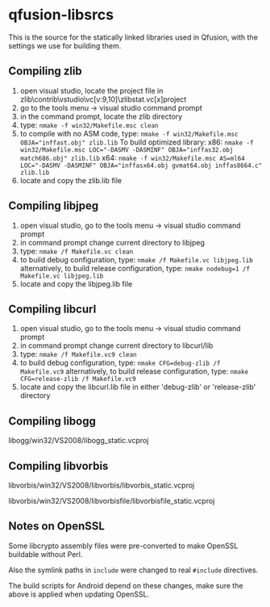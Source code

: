 # qfusion-libsrcs

This is the source for the statically linked libraries used in Qfusion, with the settings we use for building them.

## Compiling zlib
1. open visual studio, locate the project file in zlib\contrib\vstudio\vc[v:9,10]\zlibstat.vc[x]project
2. go to the tools menu -> visual studio command prompt
3. in the command prompt, locate the zlib directory
4. type:
`nmake -f win32/Makefile.msc clean`
5. to compile with no ASM code, type:
`nmake -f win32/Makefile.msc OBJA="inffast.obj" zlib.lib`
To build optimized library:
x86:
`nmake -f win32/Makefile.msc LOC="-DASMV -DASMINF" OBJA="inffas32.obj match686.obj" zlib.lib`
x64:
`nmake -f win32/Makefile.msc AS=ml64 LOC="-DASMV -DASMINF" OBJA="inffasx64.obj gvmat64.obj inffas8664.c" zlib.lib`
6. locate and copy the zlib.lib file

## Compiling libjpeg
1. open visual studio,  go to the tools menu -> visual studio command prompt
2. in command prompt change current directory to libjpeg
3. type:
`nmake /f Makefile.vc clean`
4. to build debug configuration, type:
`nmake /f Makefile.vc libjpeg.lib`
alternatively, to build release configuration, type:
`nmake nodebug=1 /f Makefile.vc libjpeg.lib`
5. locate and copy the libjpeg.lib file

## Compiling libcurl
1. open visual studio,  go to the tools menu -> visual studio command prompt
2. in command prompt change current directory to libcurl/lib
3. type:
`nmake /f Makefile.vc9 clean`
4. to build debug configuration, type:
`nmake CFG=debug-zlib /f Makefile.vc9`
alternatively, to build release configuration, type:
`nmake CFG=release-zlib /f Makefile.vc9`
5. locate and copy the libcurl.lib file in either 'debug-zlib' or 'release-zlib' directory

## Compiling libogg
libogg/win32/VS2008/libogg_static.vcproj

## Compiling libvorbis
libvorbis/win32/VS2008/libvorbis/libvorbis_static.vcproj

libvorbis/win32/VS2008/libvorbisfile/libvorbisfile_static.vcproj

## Notes on OpenSSL
Some libcrypto assembly files were pre-converted to make OpenSSL buildable without Perl.

Also the symlink paths in `include` were changed to real `#include` directives.

The build scripts for Android depend on these changes, make sure the above is applied when updating OpenSSL.
